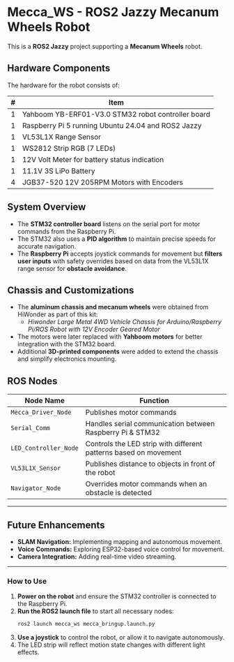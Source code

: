 # Mecca_WS - ROS2 Jazzy Mecanum Wheels Robot

This is a **ROS2 Jazzy** project supporting a **Mecanum Wheels** robot.

## Hardware Components

The hardware for the robot consists of:

| #  | Item                                              |
|----|--------------------------------------------------|
| 1  | Yahboom YB-ERF01-V3.0 STM32 robot controller board |
| 1  | Raspberry Pi 5 running Ubuntu 24.04 and ROS2 Jazzy |
| 1  | VL53L1X Range Sensor                             |
| 1  | WS2812 Strip RGB (7 LEDs)                        |
| 1  | 12V Volt Meter for battery status indication     |
| 1  | 11.1V 3S LiPo Battery                            |
| 4  | JGB37-520 12V 205RPM Motors with Encoders       |

## System Overview

- The **STM32 controller board** listens on the serial port for motor commands from the Raspberry Pi.
- The STM32 also uses a **PID algorithm** to maintain precise speeds for accurate navigation.
- The **Raspberry Pi** accepts joystick commands for movement but **filters user inputs** with safety overrides based on data from the VL53L1X range sensor for **obstacle avoidance**.

## Chassis and Customizations

- The **aluminum chassis and mecanum wheels** were obtained from HiWonder as part of this kit:
  - *Hiwonder Large Metal 4WD Vehicle Chassis for Arduino/Raspberry Pi/ROS Robot with 12V Encoder Geared Motor*
- The motors were later replaced with **Yahboom motors** for better integration with the STM32 board.
- Additional **3D-printed components** were added to extend the chassis and simplify electronics mounting.

## ROS Nodes

| Node Name              | Function                                               |
|------------------------|-------------------------------------------------------|
| `Mecca_Driver_Node`    | Publishes motor commands                              |
| `Serial_Comm`          | Handles serial communication between Raspberry Pi & STM32 |
| `LED_Controller_Node`  | Controls the LED strip with different patterns based on movement |
| `VL53L1X_Sensor`       | Publishes distance to objects in front of the robot  |
| `Navigator_Node`       | Overrides motor commands when an obstacle is detected |

---

## Future Enhancements

- **SLAM Navigation:** Implementing mapping and autonomous movement.
- **Voice Commands:** Exploring ESP32-based voice control for movement.
- **Camera Integration:** Adding real-time video streaming.

---

### How to Use

1. **Power on the robot** and ensure the STM32 controller is connected to the Raspberry Pi.
2. **Run the ROS2 launch file** to start all necessary nodes:
   ```bash
   ros2 launch mecca_ws mecca_bringup.launch.py
3. **Use a joystick** to control the robot, or allow it to navigate autonomously.
4. The LED strip will reflect motion state changes with different light effects.
